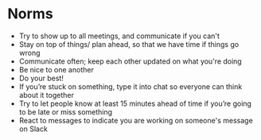 # Norms
* Try to show up to all meetings, and communicate if you can't
* Stay on top of things/ plan ahead, so that we have time if things go wrong
* Communicate often; keep each other updated on what you're doing
* Be nice to one another
* Do your best!
* If you’re stuck on something, type it into chat so everyone can think about it together
* Try to let people know at least 15 minutes ahead of time if you’re going to be late or miss something
* React to messages to indicate you are working on someone's message on Slack

